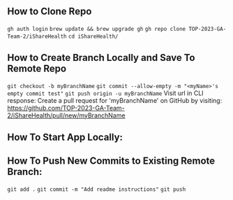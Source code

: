 ## How to Clone Repo
`gh auth login`
`brew update && brew upgrade gh`
`gh repo clone TOP-2023-GA-Team-2/iShareHealth`
`cd iShareHealth/`

## How to Create Branch Locally and Save To Remote Repo
`git checkout -b myBranchName`
`git commit --allow-empty -m "<myName>'s empty commit test"`
`git push origin -u myBranchName`
Visit url in CLI response:
Create a pull request for 'myBranchName' on GitHub by visiting: https://github.com/TOP-2023-GA-Team-2/iShareHealth/pull/new/myBranchName

## How To Start App Locally:

## How To Push New Commits to Existing Remote Branch:
`git add .`
`git commit -m "Add readme instructions"`
`git push` 